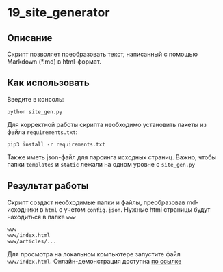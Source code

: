 # 19_site_generator

## Описание

Скрипт позволяет преобразовать текст, написанный с помощью Markdown (*.md) в html-формат.

## Как использовать

Введите в консоль:

`python site_gen.py`

Для корректной работы скрипта необходимо установить пакеты из файла `requirements.txt`:

`pip3 install -r requirements.txt`

Также иметь json-файл для парсинга исходных страниц. Важно, чтобы папки `templates` и `static` лежали на одном уровне
с `site_gen.py`

## Результат работы

Скрипт создаст необходимые папки и файлы, преобразовав md-исходники в `html` с учетом `config.json`.
Нужные html страницы будут находиться в папке `www`

```
www
www/index.html
www/articles/...
```

Для просмотра на локальном компьютере запустите файл `www/index.html`.
Онлайн-демонстрация доступна [по ссылке](https://jackssn.github.io/19_site_generator/www/index.html)
